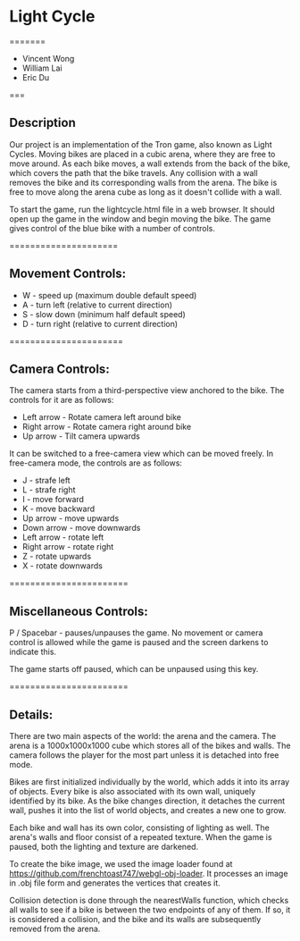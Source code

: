# Light Cycle
=======
* Vincent Wong 
* William Lai 
* Eric Du

===

## Description

Our project is an implementation of the Tron game, also known
as Light Cycles. Moving bikes are placed in a cubic arena, where 
they are free to move around. As each bike moves, a wall extends from
the back of the bike, which covers the path that the bike travels.
Any collision with a wall removes the bike and its corresponding walls
from the arena. The bike is free to move along the arena cube as long 
as it doesn't collide with a wall.

To start the game, run the lightcycle.html file in a web browser. It should
open up the game in the window and begin moving the bike. The game gives 
control of the blue bike with a number of controls.

=====================
## Movement Controls: 

* W - speed up (maximum double default speed)
* A - turn left (relative to current direction)
* S - slow down (minimum half default speed)
* D - turn right (relative to current direction)

======================
## Camera Controls: 

The camera starts from a third-perspective view anchored to the bike. 
The controls for it are as follows: 

* Left arrow - Rotate camera left around bike
* Right arrow - Rotate camera right around bike
* Up arrow - Tilt camera upwards

It can be switched to a free-camera view which can be moved freely.
In free-camera mode, the controls are as follows:

* J - strafe left
* L - strafe right
* I - move forward
* K - move backward
* Up arrow - move upwards
* Down arrow - move downwards
* Left arrow - rotate left
* Right arrow - rotate right
* Z - rotate upwards
* X - rotate downwards

=======================
## Miscellaneous Controls:

P / Spacebar - pauses/unpauses the game. No movement or camera control is allowed 
    while the game is paused and the screen darkens to indicate this.

The game starts off paused, which can be unpaused using this key.
    
    
=======================
## Details:

There are two main aspects of the world: the arena and the camera. The
arena is a 1000x1000x1000 cube which stores all of the bikes and walls.
The camera follows the player for the most part unless it is detached
into free mode.

Bikes are first initialized individually by the world, which adds it into
its array of objects. Every bike is also associated with its own wall, 
uniquely identified by its bike. As the bike changes direction, it detaches
the current wall, pushes it into the list of world objects, and creates a 
new one to grow.

Each bike and wall has its own color, consisting of lighting as well. The
arena's walls and floor consist of a repeated texture. When the game is
paused, both the lighting and texture are darkened.

To create the bike image, we used the image loader found at 
https://github.com/frenchtoast747/webgl-obj-loader. It processes an image
in .obj file form and generates the vertices that creates it.

Collision detection is done through the nearestWalls function, which checks
all walls to see if a bike is between the two endpoints of any of them.
If so, it is considered a collision, and the bike and its walls are 
subsequently removed from the arena.

